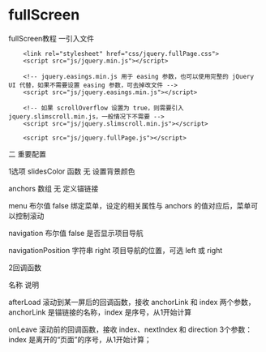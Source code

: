 # fullScreen


fullScreen教程 
一引入文件

        <link rel="stylesheet" href="css/jquery.fullPage.css">
        <script src="js/jquery.min.js"></script>

        <!-- jquery.easings.min.js 用于 easing 参数，也可以使用完整的 jQuery UI 代替，如果不需要设置 easing 参数，可去掉改文件 -->
        <script src="js/jquery.easings.min.js"></script>

        <!-- 如果 scrollOverflow 设置为 true，则需要引入 jquery.slimscroll.min.js，一般情况下不需要 -->
        <script src="js/jquery.slimscroll.min.js"></script>

        <script src="js/jquery.fullPage.js"></script>
 
二 重要配置

 1选项
 slidesColor     函数  无   设置背景颜色
 
anchors     数组  无   定义锚链接

menu    布尔值     false   绑定菜单，设定的相关属性与 anchors 的值对应后，菜单可以控制滚动

navigation  布尔值     false   是否显示项目导航

navigationPosition  字符串     right   项目导航的位置，可选 left 或 right

2回调函数

名称  说明

afterLoad   滚动到某一屏后的回调函数，接收 anchorLink 和 index 两个参数，anchorLink 是锚链接的名称，index 是序号，从1开始计算

onLeave     滚动前的回调函数，接收 index、nextIndex 和 direction 3个参数：index 是离开的“页面”的序号，从1开始计算；


 
